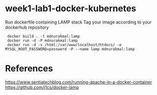 # week1-lab1-docker-kubernetes
Run dockerfile containing LAMP stack
Tag your image according to your dockerhub repository
```shell
 docker build . -t mdnurakmal:lamp
 docker run -d -P mdnurakmal:lamp
 docker run -d -v /html:/var/www/localhost/htdocs/ -e MYSQL_ROOT_PASSWORD=password -P --name lamp mdnurakmal:lamp

```


# References
https://www.sentiatechblog.com/running-apache-in-a-docker-container
https://github.com/j1cs/docker-lamp
